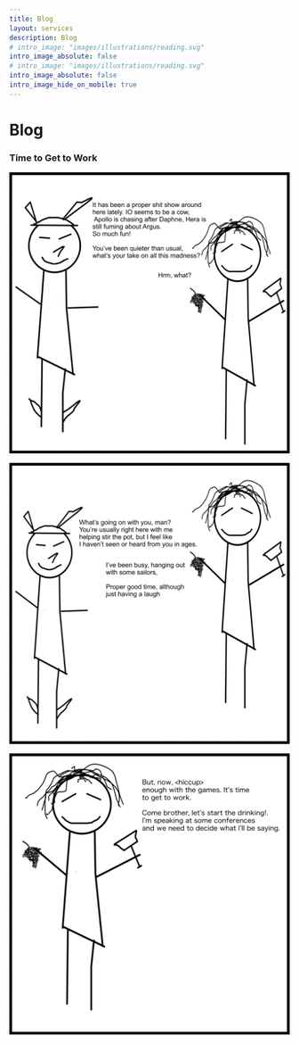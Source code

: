 ```yaml
---
title: Blog
layout: services
description: Blog
# intro_image: "images/illustrations/reading.svg"
intro_image_absolute: false
# intro_image: "images/illustrations/reading.svg"
intro_image_absolute: false
intro_image_hide_on_mobile: true
---
```


# Blog

### Time to Get to Work

<span class = 'blog'>
<img class = 'comic' src='/assets/cartoon/018/018-01.jpg'> <br />

<img class = 'comic' src='/assets/cartoon/018/018-02.jpg'>  <br />

<img class = 'comic' src='/assets/cartoon/018/018-03.jpg'> 





